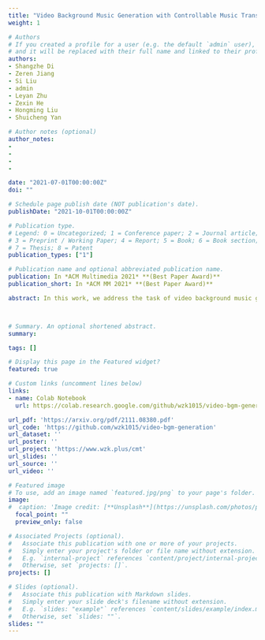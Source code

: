 ```yaml
---
title: "Video Background Music Generation with Controllable Music Transformer"
weight: 1

# Authors
# If you created a profile for a user (e.g. the default `admin` user), write the username (folder name) here 
# and it will be replaced with their full name and linked to their profile.
authors:
- Shangzhe Di
- Zeren Jiang
- Si Liu
- admin
- Leyan Zhu
- Zexin He
- Hongming Liu
- Shuicheng Yan

# Author notes (optional)
author_notes:
- 
- 
- 
- 

date: "2021-07-01T00:00:00Z"
doi: ""

# Schedule page publish date (NOT publication's date).
publishDate: "2021-10-01T00:00:00Z"

# Publication type.
# Legend: 0 = Uncategorized; 1 = Conference paper; 2 = Journal article;
# 3 = Preprint / Working Paper; 4 = Report; 5 = Book; 6 = Book section;
# 7 = Thesis; 8 = Patent
publication_types: ["1"]

# Publication name and optional abbreviated publication name.
publication: In *ACM Multimedia 2021* **(Best Paper Award)**
publication_short: In *ACM MM 2021* **(Best Paper Award)**

abstract: In this work, we address the task of video background music generation. Some previous works achieve effective music generation but are unable to generate melodious music specifically for a given video, and none of them considers the video-music rhythmic consistency. To generate the background music that well matches the given video, we first establish the rhythmic relationships between video and background music. In particular, we connect timing, motion speed, and motion saliency from video with beat, simu-note density, and simu-note strength from music, respectively. We then propose CMT, a Controllable Music Transformer that enables the local control of the aforementioned rhythmic features, as well as the global control of the music genre and the used instrument specified by users. Objective and subjective evaluations show that the generated background music has achieved satisfactory compatibility with the input videos, and at the same time, impressive music quality.



# Summary. An optional shortened abstract.
summary: 

tags: []

# Display this page in the Featured widget?
featured: true

# Custom links (uncomment lines below)
links:
- name: Colab Notebook
  url: https://colab.research.google.com/github/wzk1015/video-bgm-generation/blob/develop/CMT.ipynb

url_pdf: 'https://arxiv.org/pdf/2111.08380.pdf'
url_code: 'https://github.com/wzk1015/video-bgm-generation'
url_dataset: ''
url_poster: ''
url_project: 'https://www.wzk.plus/cmt'
url_slides: ''
url_source: ''
url_video: ''

# Featured image
# To use, add an image named `featured.jpg/png` to your page's folder. 
image:
#  caption: 'Image credit: [**Unsplash**](https://unsplash.com/photos/pLCdAaMFLTE)'
  focal_point: ""
  preview_only: false

# Associated Projects (optional).
#   Associate this publication with one or more of your projects.
#   Simply enter your project's folder or file name without extension.
#   E.g. `internal-project` references `content/project/internal-project/index.md`.
#   Otherwise, set `projects: []`.
projects: []

# Slides (optional).
#   Associate this publication with Markdown slides.
#   Simply enter your slide deck's filename without extension.
#   E.g. `slides: "example"` references `content/slides/example/index.md`.
#   Otherwise, set `slides: ""`.
slides: ""
---
```


